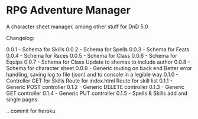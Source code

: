 # RPG Adventure Manager
A character sheet manager, among other stuff for DnD 5.0

Changelog:

0.0.1 - Schema for Skills
0.0.2 - Schema for Spells
0.0.3 - Schema for Feats
0.0.4 - Schema for Races
0.0.5 - Schema for Class
0.0.6 - Schema for Equips
0.0.7 - Schema for Class
		Update to shemas to include author
0.0.8 - Schema for character sheet
0.0.9 - Generic routing on back end
		Better error handling, saving log to file (json) and to console in a legible way
0.1.0 - Controller GET for Skills
		Route for index.html
		Route for skill list
0.1.1 - Generic POST controller 
0.1.2 - Generic DELETE controller
0.1.3 - Generic GET controller
0.1.4 - Generic PUT controller
0.1.5 - Spells & Skills add and single pages


.. commit for heroku